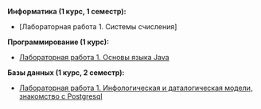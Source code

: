 <b> Информатика (1 курс, 1 семестр):</b>
- [Лабораторная работа 1. Системы счисления]

<b> Программирование (1 курс):</b>
- [Лабораторная работа 1. Основы языка Java](https://github.com/allfeia/Lab1)

<b> Базы данных (1 курс, 2 семестр):</b>
- [Лабораторная работа 1. Инфологическая и даталогическая модели, знакомство с Postgresql]( https://github.com/allfeia/ITMO-DataBase-Lab1)
